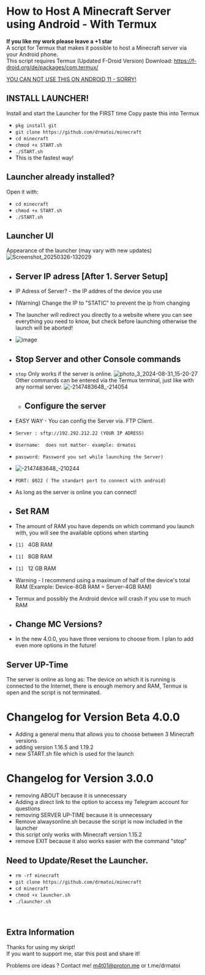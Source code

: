 # How to Host A Minecraft Server using Android - With Termux
 **If you like my work please leave a +1 star**  
A script for Termux that makes it possible to host a Minecraft server via your Android phone.<br>
This script requires Termux (Updated F-Droid Version) Download: https://f-droid.org/de/packages/com.termux/ <br>

<u><b></b> YOU CAN NOT USE THIS ON ANDROID 11 - SORRY!</u></b> <br>
## INSTALL LAUNCHER!
 Install and start the Launcher for the FIRST time
Copy paste this into Termux
* `pkg install git`
* `git clone https://github.com/drmatoi/minecraft`
* `cd minecraft`
* `chmod +x START.sh`
* `./START.sh`
* This is the fastest way!
## Launcher already installed?
Open it with:
* `cd minecraft`
* `chmod +x START.sh`
* `./START.sh`

## Launcher UI
Appearance of the launcher (may vary with new updates)
![Screenshot_20250326-132029](https://github.com/user-attachments/assets/62222dff-a9bc-484c-9a37-209389099afe)

* ## Server IP adress [After 1. Server Setup]
* IP Adress of Server? - the IP addres of the device you use
* (Warning) Change the IP to "STATIC" to prevent the ip from changing
* The launcher will redirect you directly to a website where you can see everything you need to know, but check before launching otherwise the launch will be aborted!
* ![image](https://github.com/user-attachments/assets/35ff42b3-d436-4934-bdab-96fb38bc22a0)

*  ## Stop Server and other Console commands
*  `stop`
Only works if the server is online.
 ![photo_3_2024-08-31_15-20-27](https://github.com/user-attachments/assets/43def0ac-6d6d-4c12-bac6-4eee9ee2bf3c)
Other commands can be entered via the Termux terminal, just like with any normal server.
 ![-2147483648_-214054](https://github.com/user-attachments/assets/8a6fe155-265c-4ef7-900f-89015ab370db)

   *  ## Configure the server 
* EASY WAY - You can config the Server via. FTP Client.
* `Server : sftp://192.292.212.22 (YOUR IP ADRESS) `
* `Username:  does not matter- example: drmatoi `
* `password: Password you set while launching the Server) `
* ![-2147483648_-210244](https://github.com/user-attachments/assets/be017e47-9f73-4e49-9ca7-f94ba65f4426)

* `PORT: 8022 ( The standart port to connect with android)`
* As long as the server is online you can connect!


 *  ## Set RAM 
 *  The amount of RAM you have depends on which command you launch with, you will see the available options when starting
*  `[1] ` 4GB RAM
*  `[1] ` 8GB RAM
*  `[1] ` 12 GB RAM
* Warning - I recommend using a maximum of half of the device's total RAM (Example: Device-8GB RAM = Server-4GB RAM)
* Termux and possibly the Android device will crash if you use to much RAM

* ## Change MC Versions?
* In the new 4.0.0, you have three versions to choose from. I plan to add even more options in the future!

## Server UP-Time 
The server is online as long as: The device on which it is running is connected to the Internet, there is enough memory and RAM, Termux is open and the script is not terminated.
<br>

# Changelog for Version Beta 4.0.0
* Adding a general menu that allows you to choose between 3 Minecraft versions
* adding version 1.16.5 and 1.19.2
* new START.sh file which is used for the launch

  
# Changelog for Version 3.0.0
* removing ABOUT because it is unnecessary <br>
* Adding a direct link to the option to access my Telegram account for questions<br>
* removing SERVER UP-TIME because it is unnecessary <br>
* Remove alwaysonline.sh because the script is now included in the launcher <br>
* this script only works with Minecraft version 1.15.2 <br>
* remove EXIT because it also works easier with the command "stop"<br>



## Need to Update/Reset the Launcher.
* `rm -rf minecraft`
* `git clone https://github.com/drmatoi/minecraft`
* `cd minecraft`
* `chmod +x launcher.sh`
* `./launcher.sh`
<br>

## Extra Information
Thanks for using my skript! <br>
If you want to support me, star this post and share it! <br>

Problems ore ideas ? Contact me! m4t01@proton.me or t.me/drmatoi 

